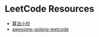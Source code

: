 # LeetCode Resources

* [算法小抄](https://labuladong.gitbook.io/algo/)
* [awesome-golang-leetcode](https://github.com/kylesliu/awesome-golang-leetcode)

